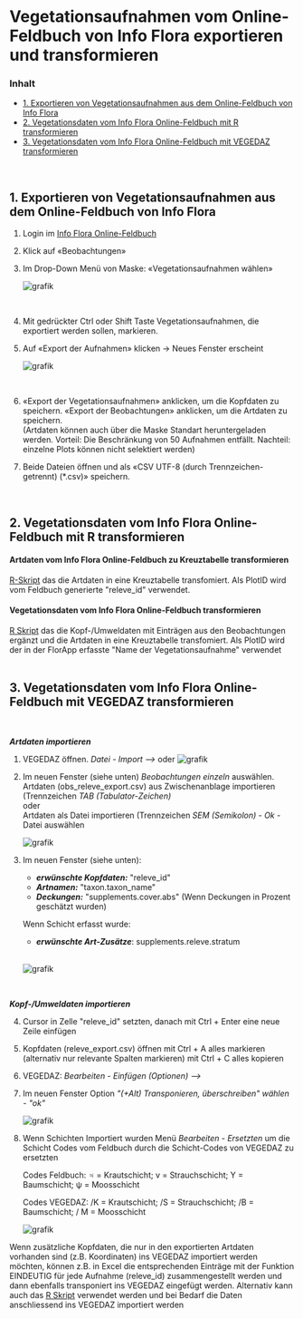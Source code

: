 # Vegetationsaufnahmen vom Online-Feldbuch von Info Flora exportieren und transformieren


<a name="inhalt"></a>
### Inhalt
- [1. Exportieren von Vegetationsaufnahmen aus dem Online-Feldbuch von Info Flora](#export)
- [2. Vegetationsdaten vom Info Flora Online-Feldbuch mit R transformieren](#Rtransformieren)
- [3. Vegetationsdaten vom Info Flora Online-Feldbuch mit VEGEDAZ transformieren](#VEGEDAZtransformieren)
<br />

<a name="export"></a>
## 1. Exportieren von Vegetationsaufnahmen aus dem Online-Feldbuch von Info Flora

1. Login im [Info Flora Online-Feldbuch](https://auth.infoflora.ch/de/login)

2. Klick auf «Beobachtungen»
   
3. Im Drop-Down Menü von Maske: «Vegetationsaufnahmen wählen»
   <br />
   
   ![grafik](https://github.com/smwidmer/vegetationsdaten_info_flora_feldbuch/assets/89586146/c1c31b31-7b5a-4050-95c8-7f5cc708dba9)
   
   <br />

5. Mit gedrückter Ctrl oder Shift Taste Vegetationsaufnahmen, die exportiert werden sollen, markieren.

6. Auf «Export der Aufnahmen» klicken -> Neues Fenster erscheint
   <br />
   
   ![grafik](https://github.com/smwidmer/vegetationsdaten_info_flora_feldbuch/assets/89586146/66779fcc-d582-425f-a94e-e7caab2e9ce3)
   
   <br />
   
8. «Export der Vegetationsaufnahmen» anklicken, um die Kopfdaten zu speichern. «Export der Beobachtungen» anklicken, um die Artdaten zu speichern.   <br />
   (Artdaten können auch über die Maske Standart heruntergeladen werden. Vorteil: Die Beschränkung von 50 Aufnahmen entfällt. Nachteil: einzelne Plots können nicht selektiert werden)
   

10. Beide Dateien öffnen und als «CSV UTF-8 (durch Trennzeichen-getrennt) (*.csv)» speichern.
<br />


<a name="Rtransformieren"></a>
## 2. Vegetationsdaten vom Info Flora Online-Feldbuch mit R transformieren

#### Artdaten vom Info Flora Online-Feldbuch zu Kreuztabelle transformieren 
[R-Skript](https://github.com/smwidmer/vegetationsdaten_info_flora_feldbuch/blob/main/Artendaten_Info_Flora_FB_de_v.05.R)
das die Artdaten in eine Kreuztabelle transfomiert. Als PlotID wird vom Feldbuch generierte "releve_id" verwendet.


#### Vegetationsdaten vom Info Flora Online-Feldbuch transformieren
[R Skript](Vegetationsdaten_Info_Flora_FB_de_v.01.R) das die Kopf-/Umweldaten mit Einträgen aus den Beobachtungen ergänzt und die Artdaten in eine Kreuztabelle transfomiert. Als PlotID wird der in der FlorApp erfasste "Name der Vegetationsaufnahme" verwendet
<br />
<br />


<a name="VEGEDAZtransformieren"></a>
## 3. Vegetationsdaten vom Info Flora Online-Feldbuch mit VEGEDAZ transformieren
   <br />
   
***Artdaten importieren***

1. VEGEDAZ öffnen. *Datei - Import -->* oder ![grafik](https://github.com/smwidmer/vegetationsdaten_info_flora_feldbuch/assets/89586146/66b117bd-1a9f-4db8-890f-fc6cf144c40a)

2. Im neuen Fenster (siehe unten) *Beobachtungen einzeln* auswählen.
   Artdaten (obs_releve_export.csv) aus Zwischenanblage importieren (Trennzeichen *TAB (Tabulator-Zeichen)*
   <br /> oder    <br />
   Artdaten als Datei importieren (Trennzeichen *SEM (Semikolon)* - *Ok* - Datei auswählen
   <br />
   
   ![grafik](https://github.com/smwidmer/vegetationsdaten_info_flora_feldbuch/assets/89586146/92003b62-3674-41db-bdee-ffd691558d0b)
   <br />

3. Im neuen Fenster (siehe unten):
   - ***erwünschte Kopfdaten:*** "releve_id"
   - ***Artnamen:*** "taxon.taxon_name"
   - ***Deckungen:*** "supplements.cover.abs" (Wenn Deckungen in Prozent geschätzt wurden)
  
   Wenn Schicht erfasst wurde:
   - ***erwünschte Art-Zusätze***: supplements.releve.stratum
   <br />
   
   ![grafik](https://github.com/smwidmer/vegetationsdaten_info_flora_feldbuch/assets/89586146/60d328c3-4450-46d8-a740-c5f284080f8b)

   <br />

***Kopf-/Umweldaten importieren***
   <br />
   
4. Cursor in Zelle "releve_id" setzten, danach mit Ctrl + Enter eine neue Zeile einfügen
5. Kopfdaten (releve_export.csv) öffnen mit Ctrl + A alles markieren (alternativ nur relevante Spalten markieren) mit Ctrl + C alles kopieren
6. VEGEDAZ: *Bearbeiten - Einfügen (Optionen) -->*
7. Im neuen Fenster Option *"(+Alt) Transponieren, überschreiben" wählen - "ok"*
   <br />
   
   ![grafik](https://github.com/smwidmer/vegetationsdaten_info_flora_feldbuch/assets/89586146/1f87eec7-499c-49a2-b3c3-b5d11c50e983)
   <br />
   
8. Wenn Schichten Importiert wurden Menü *Bearbeiten* - *Ersetzten* um die Schicht Codes vom Feldbuch durch die Schicht-Codes von VEGEDAZ zu ersetzten
   <br />
   
   Codes Feldbuch:
   ♃ = Krautschicht; v = Strauchschicht;  Y = Baumschicht; ψ = Moosschicht
      <br />
      
   Codes VEGEDAZ:
   /K = Krautschicht; /S = Strauchschicht; /B = Baumschicht; / M = Moosschicht
   <br />
   
   ![grafik](https://github.com/smwidmer/vegetationsdaten_info_flora_feldbuch/assets/89586146/5a9002dd-2d8c-4431-a902-19e9116c5f27)

Wenn zusätzliche Kopfdaten, die nur in den exportierten Artdaten vorhanden sind (z.B. Koordinaten) ins VEGEDAZ importiert werden möchten, können z.B. in Excel die entsprechenden Einträge mit der Funktion EINDEUTIG für jede Aufnahme (releve_id) zusammengestellt werden und dann ebenfalls transponiert ins VEGEDAZ eingefügt werden.
Alternativ kann auch das [R Skript](Vegetationsdaten_Info_Flora_FB_de_v.01.R) verwendet werden und bei Bedarf die Daten anschliessend ins VEGEDAZ importiert werden


   


